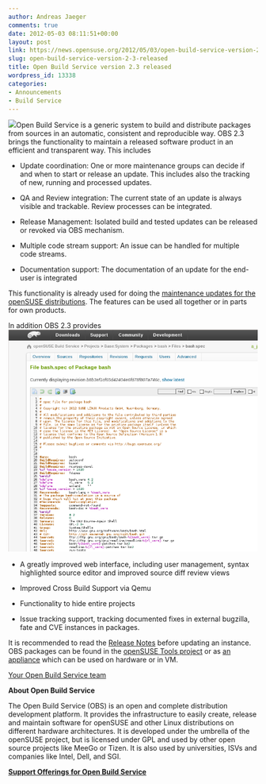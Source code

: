 ```yaml
---
author: Andreas Jaeger
comments: true
date: 2012-05-03 08:11:51+00:00
layout: post
link: https://news.opensuse.org/2012/05/03/open-build-service-version-2-3-released/
slug: open-build-service-version-2-3-released
title: Open Build Service version 2.3 released
wordpress_id: 13338
categories:
- Announcements
- Build Service
---
```


[![](http://www.open-build-service.org/wp-content/themes/obs/images/obs-logo.png)](http://www.open-build-service.org/)Open Build Service is a generic system to build and distribute packages from sources in an automatic, consistent and reproducible way. OBS 2.3 brings the functionality to maintain a released software product in an efficient and transparent way. This includes



	
  * Update coordination: One or more maintenance groups can decide if and when to start or release an update. This includes also the tracking of new, running and processed updates.

	
  * QA and Review integration: The current state of an update is always visible and trackable. Review processes can be integrated.

	
  * Release Management: Isolated build and tested updates can be released or revoked via OBS mechanism.

	
  * Multiple code stream support: An issue can be handled for multiple code streams.

	
  * Documentation support: The documentation of an update for the end-user is integrated


This functionality is already used for doing the [maintenance updates for the openSUSE distributions](https://build.opensuse.org/project/maintenance_incidents?project=openSUSE%3AMaintenance). The features can be used all together or in parts for own products.

In addition OBS 2.3 provides[![](/wp-content/uploads/2012/05/obs5.png)](http://news.opensuse.org/2012/05/03/open-build-service-version-2-3-released/obs5/)



	
  * A greatly improved web interface, including user management, syntax highlighted source editor and improved source diff review views

	
  * Improved Cross Build Support via Qemu

	
  * Functionality to hide entire projects

	
  * Issue tracking support, tracking documented fixes in external bugzilla, fate and CVE instances in packages.


It is recommended to read the [Release Notes](https://github.com/openSUSE/open-build-service/blob/2.3/ReleaseNotes-2.3) before updating an instance. OBS packages can be found in the [openSUSE Tools project](https://build.opensuse.org/project/show?project=openSUSE%3ATools) or as [an appliance](http://en.opensuse.org/openSUSE:Build_Service_Appliance) which can be used on hardware or in VM.

[Your Open Build Service team](http://www.flickr.com/photos/adrianschroeter/7135213251/)

**About Open Build Service**

The Open Build Service (OBS) is an open and complete distribution development platform. It provides the infrastructure to easily create, release and maintain software for openSUSE and other Linux distributions on different hardware architectures. It is developed under the umbrella of the openSUSE project, but is licensed under GPL and used by other open source projects like MeeGo or Tizen. It is also used by universities, ISVs and companies like Intel, Dell, and SGI.

[**Support Offerings for Open Build Service**](http://www.open-build-service.org/contact/)
